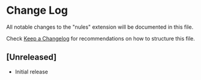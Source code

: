 # Change Log

All notable changes to the "nules" extension will be documented in this file.

Check [Keep a Changelog](http://keepachangelog.com/) for recommendations on how to structure this file.

## [Unreleased]

- Initial release
